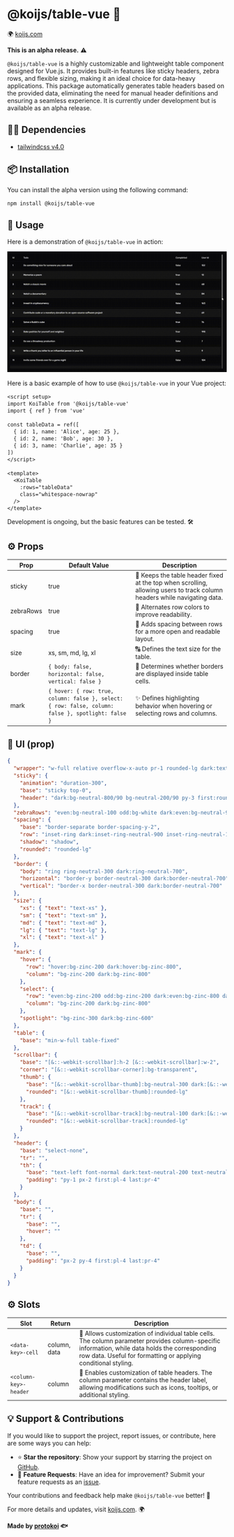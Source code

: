 <!-- https://raw.githubusercontent.com/protokoi/koijs-table.vue/master/README.md -->

# @koijs/table-vue 🚀
🌍 [koijs.com](https://koijs.com)

**This is an alpha release.** ⚠️

`@koijs/table-vue` is a highly customizable and lightweight table component designed for Vue.js. It provides built-in features like sticky headers, zebra rows, and flexible sizing, making it an ideal choice for data-heavy applications. This package automatically generates table headers based on the provided data, eliminating the need for manual header definitions and ensuring a seamless experience. It is currently under development but is available as an alpha release.

## ⛓️‍💥 Dependencies
 - [tailwindcss v4.0](https://tailwindcss.com/)

## 📦 Installation

You can install the alpha version using the following command:

```sh
npm install @koijs/table-vue
```

## 🚀 Usage

Here is a demonstration of `@koijs/table-vue` in action:

![Demo GIF](https://raw.githubusercontent.com/protokoi/koijs-table.vue/refs/heads/master/docs/table.gif)

Here is a basic example of how to use `@koijs/table-vue` in your Vue project:

```vue
<script setup>
import KoiTable from '@koijs/table-vue'
import { ref } from 'vue'

const tableData = ref([
  { id: 1, name: 'Alice', age: 25 },
  { id: 2, name: 'Bob', age: 30 },
  { id: 3, name: 'Charlie', age: 35 }
])
</script>

<template>
  <KoiTable
    :rows="tableData"
    class="whitespace-nowrap"
  />
</template>
```

Development is ongoing, but the basic features can be tested. 🛠️

## ⚙️ Props

| Prop       | Default Value   | Description |
|------------|-----------------|-------------|
| sticky     | true            | 📌 Keeps the table header fixed at the top when scrolling, allowing users to track column headers while navigating data. |
| zebraRows  | true            | 🎨 Alternates row colors to improve readability. |
| spacing    | true            | 📏 Adds spacing between rows for a more open and readable layout. |
| size       | xs, sm, md, lg, xl| 🔠 Defines the text size for the table. |
| border     | `{ body: false, horizontal: false, vertical: false }` | 🔲 Determines whether borders are displayed inside table cells. |
| mark       | `{ hover: { row: true, column: false }, select: { row: false, column: false }, spotlight: false }` | ✨ Defines highlighting behavior when hovering or selecting rows and columns. |

## 🎨 UI (prop)

```json
{
  "wrapper": "w-full relative overflow-x-auto pr-1 rounded-lg dark:text-white text-black",
  "sticky": {
    "animation": "duration-300",
    "base": "sticky top-0",
    "header": "dark:bg-neutral-800/90 bg-neutral-200/90 py-3 first:rounded-l-lg last:rounded-r-lg"
  },
  "zebraRows": "even:bg-neutral-100 odd:bg-white dark:even:bg-neutral-900 dark:odd:bg-neutral-950",
  "spacing": {
    "base": "border-separate border-spacing-y-2",
    "row": "inset-ring dark:inset-ring-neutral-900 inset-ring-neutral-100",
    "shadow": "shadow",
    "rounded": "rounded-lg"
  },
  "border": {
    "body": "ring ring-neutral-300 dark:ring-neutral-700",
    "horizontal": "border-y border-neutral-300 dark:border-neutral-700",
    "vertical": "border-x border-neutral-300 dark:border-neutral-700"
  },
  "size": {
    "xs": { "text": "text-xs" },
    "sm": { "text": "text-sm" },
    "md": { "text": "text-md" },
    "lg": { "text": "text-lg" },
    "xl": { "text": "text-xl" }
  },
  "mark": {
    "hover": {
      "row": "hover:bg-zinc-200 dark:hover:bg-zinc-800",
      "column": "bg-zinc-200 dark:bg-zinc-800"
    },
    "select": {
      "row": "even:bg-zinc-200 odd:bg-zinc-200 dark:even:bg-zinc-800 dark:odd:bg-zinc-800",
      "column": "bg-zinc-200 dark:bg-zinc-800"
    },
    "spotlight": "bg-zinc-300 dark:bg-zinc-600"
  },
  "table": {
    "base": "min-w-full table-fixed"
  },
  "scrollbar": {
    "base": "[&::-webkit-scrollbar]:h-2 [&::-webkit-scrollbar]:w-2",
    "corner": "[&::-webkit-scrollbar-corner]:bg-transparent",
    "thumb": {
      "base": "[&::-webkit-scrollbar-thumb]:bg-neutral-300 dark:[&::-webkit-scrollbar-thumb]:bg-neutral-500",
      "rounded": "[&::-webkit-scrollbar-thumb]:rounded-lg"
    },
    "track": {
      "base": "[&::-webkit-scrollbar-track]:bg-neutral-100 dark:[&::-webkit-scrollbar-track]:bg-neutral-700",
      "rounded": "[&::-webkit-scrollbar-track]:rounded-lg"
    }
  },
  "header": {
    "base": "select-none",
    "tr": "",
    "th": {
      "base": "text-left font-normal dark:text-neutral-200 text-neutral-800 whitespace-nowrap",
      "padding": "py-1 px-2 first:pl-4 last:pr-4"
    }
  },
  "body": {
    "base": "",
    "tr": {
      "base": "",
      "hover": ""
    },
    "td": {
      "base": "",
      "padding": "px-2 py-4 first:pl-4 last:pr-4"
    }
  }
}
```

## ⚙️ Slots

| Slot       | Return   | Description |
|------------|-----------------|-------------|
| `<data-key>-cell`      | column, data            | 🎨  Allows customization of individual table cells. The column parameter provides column-specific information, while data holds the corresponding row data. Useful for formatting or applying conditional styling. |
| `<column-key>-header`  | column            | 📌 Enables customization of table headers. The column parameter contains the header label, allowing modifications such as icons, tooltips, or additional styling. |

## 💡 Support & Contributions

If you would like to support the project, report issues, or contribute, here are some ways you can help:

- ⭐ **Star the repository**: Show your support by starring the project on [GitHub](https://github.com/protokoi/koijs-table.vue).
- 🚀 **Feature Requests**: Have an idea for improvement? Submit your feature requests as an [issue](https://github.com/protokoi/koijs-table.vue/issues).

Your contributions and feedback help make `@koijs/table-vue` better! 💙

For more details and updates, visit [koijs.com](https://koijs.com). 🌍

**Made by [protokoi](https://protokoi.com) 🐟**
